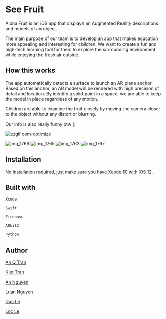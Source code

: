 
# See Fruit
Aloha Fruit is an iOS app that displays an Augmented Reality descriptions and models of an object. 

The main purpose of our team is to develop an app that makes education more appealing and interesting for children. We want to create a fun and high-tech learning tool for them to explore the surrounding environment while enjoying the fresh air outside. 

## How this works
 The app automatically detects a surface to launch an AR plane anchor. Based on this anchor, an AR model will be rendered with high precision of detail and location. By identify a solid point in a space, we are able to keep the model in place regardless of any motion. 


Children are able to examine the fruit closely by moving the camera closer to the object without any distort or blurring. 

Our info is also really funny btw (: 

![ezgif com-optimize](https://user-images.githubusercontent.com/35791349/46656285-b00f2a80-cb7b-11e8-9a50-150ba4051f26.gif)

![img_1766](https://user-images.githubusercontent.com/35791349/46656934-26f8f300-cb7d-11e8-8269-e1fcaf772cd5.PNG)
![img_1765](https://user-images.githubusercontent.com/35791349/46656935-26f8f300-cb7d-11e8-83a7-b44e7260b235.PNG)
![img_1763](https://user-images.githubusercontent.com/35791349/46656936-26f8f300-cb7d-11e8-98a8-1a52e2376f5f.PNG)
![img_1767](https://user-images.githubusercontent.com/35791349/46657156-a5ee2b80-cb7d-11e8-96fb-ca383f185ed3.PNG)


## Installation
No Installation required, just make sure you have Xcode 10 with iOS 12.

## Built with

`Xcode`

`Swift`

`Firebase`

`ARkit2`

`Python`

## Author

[An Q Tran](https://www.linkedin.com/in/an-q-tran/)

[Kiet Tran](https://github.com/kiettran95)

[An Nguyen](https://github.com/an-nguyen239)

[Luan Nguyen](https://github.com/luannguyen2603)

[Duc Le](https://github.com/Ducle141)	
 
[Loc Le](https://github.com/ln60)


